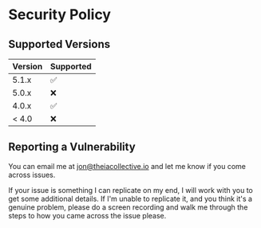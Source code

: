 # Security Policy

## Supported Versions

| Version | Supported          |
| ------- | ------------------ |
| 5.1.x   | :white_check_mark: |
| 5.0.x   | :x:                |
| 4.0.x   | :white_check_mark: |
| < 4.0   | :x:                |

## Reporting a Vulnerability

You can email me at jon@theiacollective.io and let me know if you come across issues.

If your issue is something I can replicate on my end, I will work with you to get some additional details.
If I'm unable to replicate it, and you think it's a genuine problem, please do a screen recording and walk me
through the steps to how you came across the issue please.
